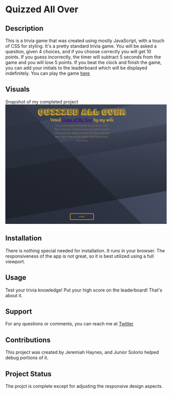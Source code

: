 # Quizzed All  Over


## Description

This is a trivia game that was created using mostly JavaScript, with a touch of CSS for styling. It's a pretty standard trivia game. You will be asked a question, given 4 choices, and if you choose correctly you will get 10 points. If you guess incorrectly, the timer will subtract 5 seconds from the game and you will lose 5 points. If you beat the clock and finish the game, you can add your initials to the leaderboard which will be displayed indefinitely. You can play the game [here](https://dsatpm.github.io/quiz_game) 


## Visuals

Snapshot of my completed project
![Project Screenshot](./assets/images/screenshot.png)


## Installation

There is nothing special needed for installation. It runs in your browser. The responsiveness of the app is not great, so it is best utilized using a full viewport.


## Usage

Test your trivia knowledge! Put your high score on the leaderboard! That's about it.


## Support

For any questions or comments, you can reach me at [Twitter](https://twitter.com/__dsatpm)


## Contributions

This project was created by Jeremiah Haynes, and Junior Solorio helped debug portions of it. 


## Project Status

The projct is complete except for adjusting the responsive design aspects.